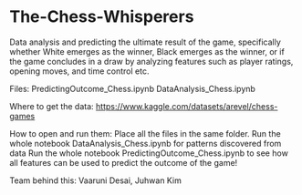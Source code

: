 # The-Chess-Whisperers
Data analysis and predicting the ultimate result of the game, specifically whether White emerges as the winner, Black emerges as the winner, or if the game concludes in a draw by analyzing features such as player ratings, opening moves, and time control etc. 

Files: 
PredictingOutcome_Chess.ipynb
DataAnalysis_Chess.ipynb

Where to get the data:
https://www.kaggle.com/datasets/arevel/chess-games                                


How to open and run them:
Place all the files in the same folder. 
Run the whole notebook DataAnalysis_Chess.ipynb for patterns discovered from data
Run the whole notebook PredictingOutcome_Chess.ipynb to see how all features can be used to predict the outcome of the game!

Team behind this:
Vaaruni Desai, Juhwan Kim
